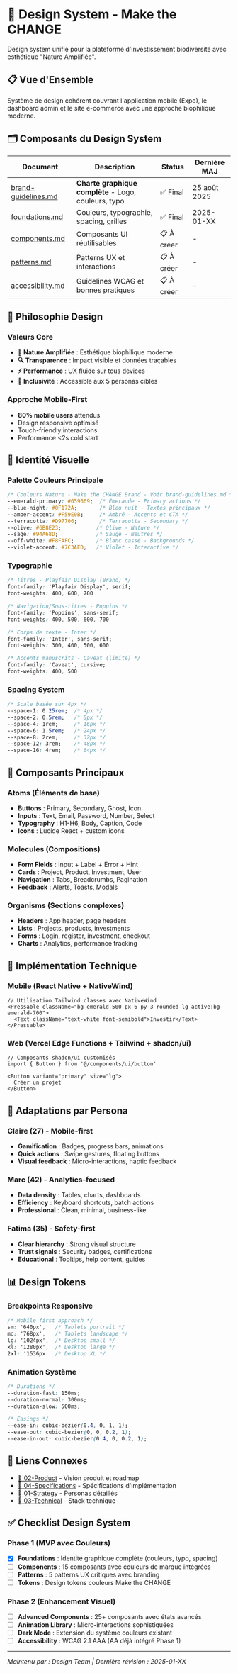 # 🎨 Design System - Make the CHANGE

Design system unifié pour la plateforme d'investissement biodiversité avec esthétique "Nature Amplifiée".

## 📋 Vue d'Ensemble

Système de design cohérent couvrant l'application mobile (Expo), le dashboard admin et le site e-commerce avec une approche biophilique moderne.

## 🗂️ Composants du Design System

| Document | Description | Status | Dernière MAJ |
|----------|-------------|--------|--------------|
| [brand-guidelines.md](./brand-guidelines.md) | **Charte graphique complète** - Logo, couleurs, typo | ✅ Final | 25 août 2025 |
| [foundations.md](./foundations.md) | Couleurs, typographie, spacing, grilles | ✅ Final | 2025-01-XX |
| [components.md](./components.md) | Composants UI réutilisables | 📋 À créer | - |
| [patterns.md](./patterns.md) | Patterns UX et interactions | 📋 À créer | - |
| [accessibility.md](./accessibility.md) | Guidelines WCAG et bonnes pratiques | 📋 À créer | - |

## 🌿 Philosophie Design

### Valeurs Core
- **🌱 Nature Amplifiée** : Esthétique biophilique moderne
- **🔍 Transparence** : Impact visible et données traçables
- **⚡ Performance** : UX fluide sur tous devices
- **🤝 Inclusivité** : Accessible aux 5 personas cibles

### Approche Mobile-First
- **80% mobile users** attendus
- Design responsive optimisé
- Touch-friendly interactions
- Performance <2s cold start

## 🎨 Identité Visuelle

### Palette Couleurs Principale
```css
/* Couleurs Nature - Make the CHANGE Brand - Voir brand-guidelines.md */
--emerald-primary: #059669;  /* Émeraude - Primary actions */
--blue-night: #0F172A;       /* Bleu nuit - Textes principaux */
--amber-accent: #F59E0B;     /* Ambré - Accents et CTA */
--terracotta: #D97706;       /* Terracotta - Secondary */
--olive: #6B8E23;           /* Olive - Nature */
--sage: #94A68D;            /* Sauge - Neutres */
--off-white: #F8FAFC;       /* Blanc cassé - Backgrounds */
--violet-accent: #7C3AED;   /* Violet - Interactive */
```

### Typographie
```css
/* Titres - Playfair Display (Brand) */
font-family: 'Playfair Display', serif;
font-weights: 400, 600, 700

/* Navigation/Sous-titres - Poppins */
font-family: 'Poppins', sans-serif;
font-weights: 400, 500, 600, 700

/* Corps de texte - Inter */  
font-family: 'Inter', sans-serif;
font-weights: 300, 400, 500, 600

/* Accents manuscrits - Caveat (limité) */
font-family: 'Caveat', cursive;
font-weights: 400, 500
```

### Spacing System
```css
/* Scale basée sur 4px */
--space-1: 0.25rem;  /* 4px */
--space-2: 0.5rem;   /* 8px */
--space-4: 1rem;     /* 16px */
--space-6: 1.5rem;   /* 24px */
--space-8: 2rem;     /* 32px */
--space-12: 3rem;    /* 48px */
--space-16: 4rem;    /* 64px */
```

## 📱 Composants Principaux

### Atoms (Éléments de base)
- **Buttons** : Primary, Secondary, Ghost, Icon
- **Inputs** : Text, Email, Password, Number, Select
- **Typography** : H1-H6, Body, Caption, Code
- **Icons** : Lucide React + custom icons

### Molecules (Compositions)
- **Form Fields** : Input + Label + Error + Hint
- **Cards** : Project, Product, Investment, User
- **Navigation** : Tabs, Breadcrumbs, Pagination
- **Feedback** : Alerts, Toasts, Modals

### Organisms (Sections complexes)
- **Headers** : App header, page headers
- **Lists** : Projects, products, investments
- **Forms** : Login, register, investment, checkout
- **Charts** : Analytics, performance tracking

## 🔧 Implémentation Technique

### Mobile (React Native + NativeWind)
```tsx
// Utilisation Tailwind classes avec NativeWind
<Pressable className="bg-emerald-500 px-6 py-3 rounded-lg active:bg-emerald-700">
  <Text className="text-white font-semibold">Investir</Text>
</Pressable>
```

### Web (Vercel Edge Functions + Tailwind + shadcn/ui)
```tsx
// Composants shadcn/ui customisés
import { Button } from '@/components/ui/button'

<Button variant="primary" size="lg">
  Créer un projet
</Button>
```

## 🎯 Adaptations par Persona

### Claire (27) - Mobile-first
- **Gamification** : Badges, progress bars, animations
- **Quick actions** : Swipe gestures, floating buttons
- **Visual feedback** : Micro-interactions, haptic feedback

### Marc (42) - Analytics-focused  
- **Data density** : Tables, charts, dashboards
- **Efficiency** : Keyboard shortcuts, batch actions
- **Professional** : Clean, minimal, business-like

### Fatima (35) - Safety-first
- **Clear hierarchy** : Strong visual structure
- **Trust signals** : Security badges, certifications
- **Educational** : Tooltips, help content, guides

## 📊 Design Tokens

### Breakpoints Responsive
```css
/* Mobile first approach */
sm: '640px',   /* Tablets portrait */
md: '768px',   /* Tablets landscape */
lg: '1024px',  /* Desktop small */
xl: '1280px',  /* Desktop large */
2xl: '1536px'  /* Desktop XL */
```

### Animation Système
```css
/* Durations */
--duration-fast: 150ms;
--duration-normal: 300ms;
--duration-slow: 500ms;

/* Easings */
--ease-in: cubic-bezier(0.4, 0, 1, 1);
--ease-out: cubic-bezier(0, 0, 0.2, 1);
--ease-in-out: cubic-bezier(0.4, 0, 0.2, 1);
```

## 🔗 Liens Connexes

- [🎨 02-Product](../) - Vision produit et roadmap
- [📱 04-Specifications](../../04-specifications/) - Spécifications d'implémentation
- [💼 01-Strategy](../../01-strategy/user-personas.md) - Personas détaillés
- [🔧 03-Technical](../../03-technical/tech-stack.md) - Stack technique

## ✅ Checklist Design System

### Phase 1 (MVP avec Couleurs)
- [x] **Foundations** : Identité graphique complète (couleurs, typo, spacing)
- [ ] **Components** : 15 composants avec couleurs de marque intégrées
- [ ] **Patterns** : 5 patterns UX critiques avec branding
- [ ] **Tokens** : Design tokens couleurs Make the CHANGE

### Phase 2 (Enhancement Visuel)
- [ ] **Advanced Components** : 25+ composants avec états avancés
- [ ] **Animation Library** : Micro-interactions sophistiquées
- [ ] **Dark Mode** : Extension du système couleurs existant
- [ ] **Accessibility** : WCAG 2.1 AAA (AA déjà intégré Phase 1)

---
*Maintenu par : Design Team | Dernière révision : 2025-01-XX*